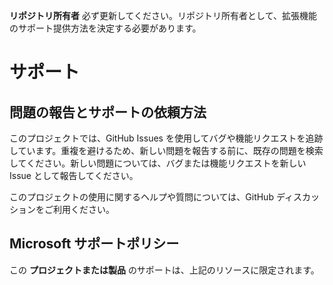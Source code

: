 **リポジトリ所有者** 必ず更新してください。リポジトリ所有者として、拡張機能のサポート提供方法を​​決定する必要があります。

# サポート

## 問題の報告とサポートの依頼方法

このプロジェクトでは、GitHub Issues を使用してバグや機能リクエストを追跡しています。重複を避けるため、新しい問題を報告する前に、既存の問題を検索してください。新しい問題については、バグまたは機能リクエストを新しい Issue として報告してください。

このプロジェクトの使用に関するヘルプや質問については、GitHub ディスカッションをご利用ください。

## Microsoft サポートポリシー

この **プロジェクトまたは製品** のサポートは、上記のリソースに限定されます。
